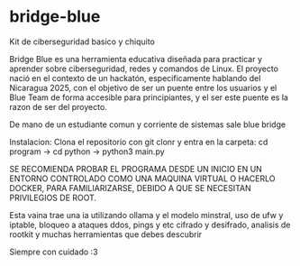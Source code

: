 # bridge-blue
Kit de ciberseguridad basico y chiquito

Bridge Blue es una herramienta educativa diseñada para practicar y aprender sobre ciberseguridad, redes y comandos de Linux. El proyecto nació en el contexto de un hackatón, especificamente hablando del Nicaragua 2025, con el objetivo de ser un puente entre los usuarios y el Blue Team de forma accesible para principiantes, y el ser este puente es la razon de ser del proyecto.

De mano de un estudiante comun y corriente de sistemas sale blue bridge

Instalacion:
Clona el repositorio con git clonr y entra en la carpeta:
cd program -> cd python -> python3 main.py

SE RECOMIENDA PROBAR EL PROGRAMA DESDE UN INICIO EN UN ENTORNO CONTROLADO COMO UNA MAQUINA VIRTUAL O HACERLO DOCKER, PARA FAMILIARIZARSE, DEBIDO A QUE SE NECESITAN PRIVILEGIOS DE ROOT.

Esta vaina trae una ia utilizando ollama y el modelo minstral, uso de ufw y iptable, bloqueo a ataques ddos, pings y etc
cifrado y desifrado, analisis de rootkit y muchas herramientas que debes descubrir 

Siempre con cuidado :3
